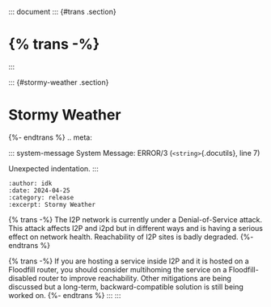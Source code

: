::: document
::: {#trans .section}
# {% trans -%}
:::

::: {#stormy-weather .section}
# Stormy Weather

{%- endtrans %} .. meta:

::: system-message
System Message: ERROR/3 (`<string>`{.docutils}, line 7)

Unexpected indentation.
:::

``` literal-block
:author: idk
:date: 2024-04-25
:category: release
:excerpt: Stormy Weather
```

{% trans -%} The I2P network is currently under a Denial-of-Service
attack. This attack affects I2P and i2pd but in different ways and is
having a serious effect on network health. Reachability of I2P sites is
badly degraded. {%- endtrans %}

{% trans -%} If you are hosting a service inside I2P and it is hosted on
a Floodfill router, you should consider multihoming the service on a
Floodfill-disabled router to improve reachability. Other mitigations are
being discussed but a long-term, backward-compatible solution is still
being worked on. {%- endtrans %}
:::
:::
